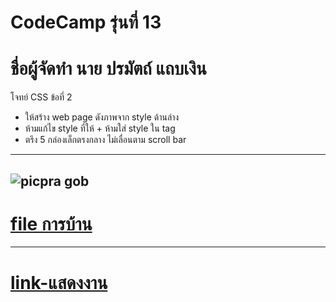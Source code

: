 # CodeCamp รุ่นที่ 13

# **ชื่อผู้จัดทำ นาย ปรมัตถ์ แถบเงิน**

โจทย์ CSS ข้อที่ 2
- ให้สร้าง web page ดังภาพจาก style ด้านล่าง
- ห้ามแก้ไข style ที่ให้ + ห้ามใส่ style ใน tag
- ตรึง 5 กล่องเล็กตรงกลาง ไม่เลื่อนตาม scroll bar
---
![picpra gob](picname2.png)
---
# [file การบ้าน](hw_css02.html)
---
# [link-แสดงงาน](https://ohm0025.github.io/css/%E0%B8%82%E0%B9%89%E0%B8%AD%E0%B8%97%E0%B8%B5%E0%B9%882/hw_css02.html)